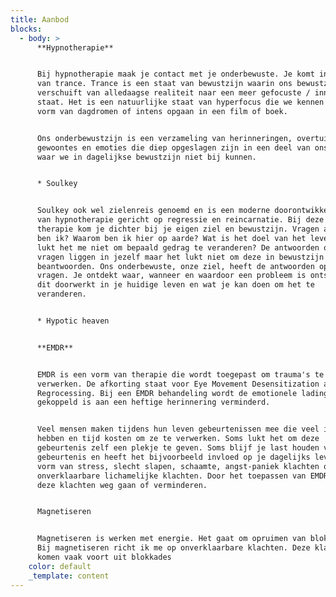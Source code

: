 ```yaml
---
title: Aanbod
blocks:
  - body: >
      **Hypnotherapie**


      Bij hypnotherapie maak je contact met je onderbewuste. Je komt in een vorm
      van trance. Trance is een staat van bewustzijn waarin ons bewustzijn
      verschuift van alledaagse realiteit naar een meer gefocuste / innerlijke
      staat. Het is een natuurlijke staat van hyperfocus die we kennen in de
      vorm van dagdromen of intens opgaan in een film of boek. 


      Ons onderbewustzijn is een verzameling van herinneringen, overtuigingen,
      gewoontes en emoties die diep opgeslagen zijn in een deel van ons brein
      waar we in dagelijkse bewustzijn niet bij kunnen. 


      * Soulkey


      Soulkey ook wel zielenreis genoemd en is een moderne doorontwikkelde vorm
      van hypnotherapie gericht op regressie en reincarnatie. Bij deze vorm van
      therapie kom je dichter bij je eigen ziel en bewustzijn. Vragen als; Wie
      ben ik? Waarom ben ik hier op aarde? Wat is het doel van het leven? Waarom
      lukt het me niet om bepaald gedrag te veranderen? De antwoorden op deze
      vragen liggen in jezelf maar het lukt niet om deze in bewustzijn te
      beantwoorden. Ons onderbewuste, onze ziel, heeft de antwoorden op deze
      vragen. Je ontdekt waar, wanneer en waardoor een probleem is ontstaan, hoe
      dit doorwerkt in je huidige leven en wat je kan doen om het te
      veranderen. 


      * Hypotic heaven


      **EMDR**


      EMDR is een vorm van therapie die wordt toegepast om trauma's te
      verwerken. De afkorting staat voor Eye Movement Desensitization and
      Regrocessing. Bij een EMDR behandeling wordt de emotionele lading die
      gekoppeld is aan een heftige herinnering verminderd. 


      Veel mensen maken tijdens hun leven gebeurtenissen mee die veel impact
      hebben en tijd kosten om ze te verwerken. Soms lukt het om deze
      gebeurtenis zelf een plekje te geven. Soms blijf je last houden van deze
      gebeurtenis en heeft het bijvoorbeeld invloed op je dagelijks leven in de
      vorm van stress, slecht slapen, schaamte, angst-paniek klachten of
      onverklaarbare lichamelijke klachten. Door het toepassen van EMDR kunnen
      deze klachten weg gaan of verminderen. 


      Magnetiseren


      Magnetiseren is werken met energie. Het gaat om opruimen van blokkades.
      Bij magnetiseren richt ik me op onverklaarbare klachten. Deze klachten
      komen vaak voort uit blokkades 
    color: default
    _template: content
---
```


